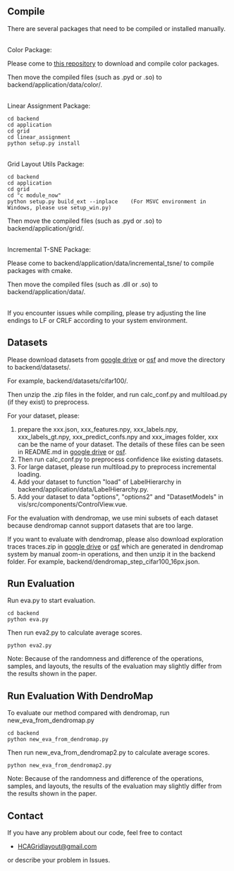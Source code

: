Compile
----------
There are several packages that need to be compiled or installed manually.

\
Color Package:

Please come to [this repository](https://github.com/Dynamic-Color/Dynamic-Color) to download and compile color packages.

Then move the compiled files (such as .pyd or .so) to backend/application/data/color/.

\
Linear Assignment Package:
```
cd backend
cd application
cd grid
cd linear_assignment
python setup.py install
```

\
Grid Layout Utils Package:
```
cd backend
cd application
cd grid
cd "c module_now"
python setup.py build_ext --inplace    (For MSVC environment in Windows, please use setup_win.py)
```
Then move the compiled files (such as .pyd or .so) to backend/application/grid/.

\
Incremental T-SNE Package:

Please come to backend/application/data/incremental_tsne/ to compile packages with cmake.

Then move the compiled files (such as .dll or .so) to backend/application/data/.

\
If you encounter issues while compiling, please try adjusting the line endings to LF or CRLF according to your system environment.

Datasets
----------
Please download datasets from [google drive](https://drive.google.com/drive/folders/15R0ghoW9YkYbnDaU8NXQy6IqdnKPoLYm) or [osf](https://osf.io/a8epu/?view_only=fac7bd5cbfc149fbb373df3e0eb5810f) and move the directory to backend/datasets/.

For example, backend/datasets/cifar100/.

Then unzip the .zip files in the folder, and run calc_conf.py and multiload.py (if they exist) to preprocess.

For your dataset, please:
1. prepare the xxx.json, xxx_features.npy, xxx_labels.npy, xxx_labels_gt.npy, xxx_predict_confs.npy and xxx_images folder, xxx can be the name of your dataset. The details of these files can be seen in README.md in [google drive](https://drive.google.com/drive/folders/15R0ghoW9YkYbnDaU8NXQy6IqdnKPoLYm) or [osf](https://osf.io/a8epu/?view_only=fac7bd5cbfc149fbb373df3e0eb5810f).
2. Then run calc_conf.py to preprocess confidence like existing datasets.
3. For large dataset, please run multiload.py to preprocess incremental loading.
4. Add your dataset to function "load" of LabelHierarchy in backend/application/data/LabelHierarchy.py.
5. Add your dataset to data "options", "options2" and "DatasetModels" in vis/src/components/ControlView.vue.

For the evaluation with dendromap, we use mini subsets of each dataset because dendromap cannot support datasets that are too large.

If you want to evaluate with dendromap, please also download exploration traces traces.zip in [google drive](https://drive.google.com/drive/folders/15R0ghoW9YkYbnDaU8NXQy6IqdnKPoLYm) or [osf](https://osf.io/a8epu/?view_only=fac7bd5cbfc149fbb373df3e0eb5810f) which are generated in dendromap system by manual zoom-in operations, and then unzip it in the backend folder. For example, backend/dendromap_step_cifar100_16px.json.

Run Evaluation
----------
Run eva.py to start evaluation.
```
cd backend
python eva.py
```

Then run eva2.py to calculate average scores.
```
python eva2.py
```

Note: Because of the randomness and difference of the operations, samples, and layouts, the results of the evaluation may slightly differ from the results shown in the paper.

Run Evaluation With DendroMap
----------
To evaluate our method compared with dendromap, run new_eva_from_dendromap.py
```
cd backend
python new_eva_from_dendromap.py
```

Then run new_eva_from_dendromap2.py to calculate average scores.
```
python new_eva_from_dendromap2.py
```

Note: Because of the randomness and difference of the operations, samples, and layouts, the results of the evaluation may slightly differ from the results shown in the paper.


## Contact
If you have any problem about our code, feel free to contact
- HCAGridlayout@gmail.com

or describe your problem in Issues.
